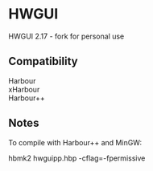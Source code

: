 # HWGUI
HWGUI 2.17 - fork for personal use

## Compatibility

Harbour  
xHarbour  
Harbour++  

## Notes

To compile with Harbour++ and MinGW:  

hbmk2 hwguipp.hbp -cflag=-fpermissive
